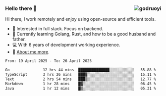 ### Hello there 👋 <img align="right" src="https://github-readme-stats.vercel.app/api?username=godruoyi&show_icons=true" alt="godruoyi" />

Hi there, I work remotely and enjoy using open-source and efficient tools.

- 🔭 Interested in full stack. Focus on backend.
- 🌱 Currently learning Golang, Rust, and how to be a good husband and father.
- 💻 With 6 years of development working experience.
- 👒 [About me more](https://godruoyi.com/posts/about-godruoyi).



<!--START_SECTION:waka-->

```txt
From: 19 April 2025 - To: 26 April 2025

Go               12 hrs 44 mins  ██████████████░░░░░░░░░░░   55.88 %
TypeScript       3 hrs 26 mins   ███▓░░░░░░░░░░░░░░░░░░░░░   15.11 %
Text             2 hrs 54 mins   ███▒░░░░░░░░░░░░░░░░░░░░░   12.77 %
Markdown         1 hr 28 mins    █▓░░░░░░░░░░░░░░░░░░░░░░░   06.45 %
Java             1 hr 12 mins    █▒░░░░░░░░░░░░░░░░░░░░░░░   05.31 %
```

<!--END_SECTION:waka-->
